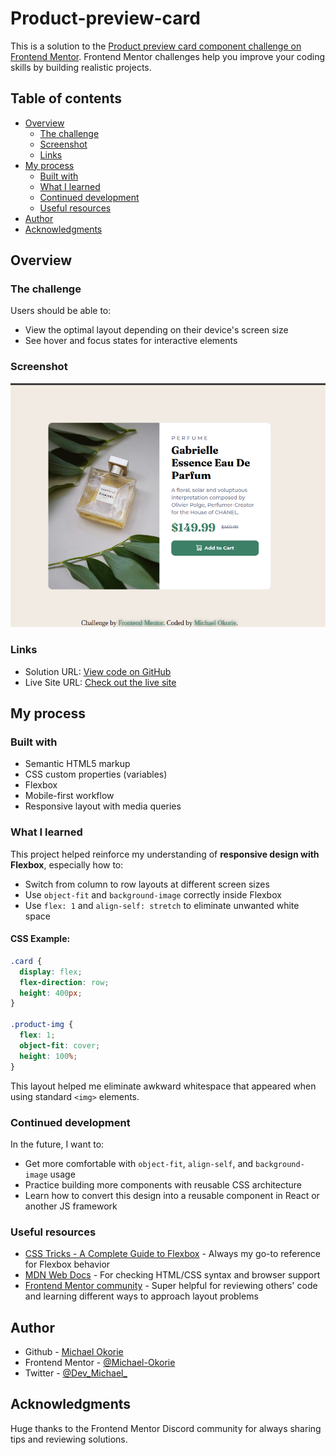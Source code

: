 # Product-preview-card

This is a solution to the [Product preview card component challenge on Frontend Mentor](https://www.frontendmentor.io/challenges/product-preview-card-component-GO7UmttRfa). Frontend Mentor challenges help you improve your coding skills by building realistic projects.

## Table of contents

- [Overview](#overview)
  - [The challenge](#the-challenge)
  - [Screenshot](#screenshot)
  - [Links](#links)
- [My process](#my-process)
  - [Built with](#built-with)
  - [What I learned](#what-i-learned)
  - [Continued development](#continued-development)
  - [Useful resources](#useful-resources)
- [Author](#author)
- [Acknowledgments](#acknowledgments)

## Overview

### The challenge

Users should be able to:

- View the optimal layout depending on their device's screen size
- See hover and focus states for interactive elements

### Screenshot

![Screenshot of the finished product preview card component](./screenshot/screenshot.png)

### Links

- Solution URL: [View code on GitHub](https://github.com/Michael-Okorie/Product-preview-card.git)
- Live Site URL: [Check out the live site](https://michael-okorie.github.io/Product-preview-card/)
## My process

### Built with

- Semantic HTML5 markup
- CSS custom properties (variables)
- Flexbox
- Mobile-first workflow
- Responsive layout with media queries

### What I learned

This project helped reinforce my understanding of **responsive design with Flexbox**, especially how to:

- Switch from column to row layouts at different screen sizes
- Use `object-fit` and `background-image` correctly inside Flexbox
- Use `flex: 1` and `align-self: stretch` to eliminate unwanted white space

#### CSS Example:
```css
.card {
  display: flex;
  flex-direction: row;
  height: 400px;
}

.product-img {
  flex: 1;
  object-fit: cover;
  height: 100%;
}
```

This layout helped me eliminate awkward whitespace that appeared when using standard `<img>` elements.

### Continued development

In the future, I want to:

- Get more comfortable with `object-fit`, `align-self`, and `background-image` usage
- Practice building more components with reusable CSS architecture
- Learn how to convert this design into a reusable component in React or another JS framework

### Useful resources

- [CSS Tricks - A Complete Guide to Flexbox](https://css-tricks.com/snippets/css/a-guide-to-flexbox/) - Always my go-to reference for Flexbox behavior
- [MDN Web Docs](https://developer.mozilla.org/en-US/) - For checking HTML/CSS syntax and browser support
- [Frontend Mentor community](https://www.frontendmentor.io/) - Super helpful for reviewing others' code and learning different ways to approach layout problems

## Author

- Github - [Michael Okorie](github.com/Michael-Okorie)
- Frontend Mentor - [@Michael-Okorie](https://www.frontendmentor.io/profile/Michael-Okorie)
- Twitter - [@Dev_Michael_](https://x.com/Dev_Michael_)

## Acknowledgments

Huge thanks to the Frontend Mentor Discord community for always sharing tips and reviewing solutions.
